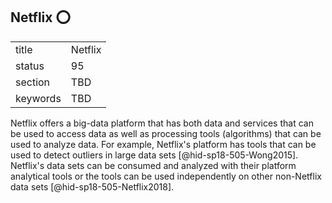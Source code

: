 ## Netflix :o:


|          |         |
| -------- | ------- |
| title    | Netflix |
| status   | 95      |
| section  | TBD     |
| keywords | TBD     |




Netflix offers a big-data platform that has both data and services that
can be used to access data as well as processing tools (algorithms) that
can be used to analyze data. For example, Netflix's platform has tools
that can be used to detect outliers in large data
sets [@hid-sp18-505-Wong2015]. Netflix's data sets can be consumed and
analyzed with their platform analytical tools or the tools can be used
independently on other non-Netflix data
sets [@hid-sp18-505-Netflix2018].
